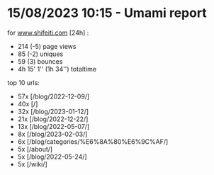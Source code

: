 # 15/08/2023 10:15 - Umami report
for www.shifeiti.com [24h] :

 - 214 (-5) page views
 - 85 (-2) uniques
 - 59 (3) bounces
 - 4h 15' 1'' (1h 34'') totaltime


top 10 urls:
 - 57x [/blog/2022-12-09/]
 - 40x [/]
 - 32x [/blog/2023-01-12/]
 - 21x [/blog/2022-12-22/]
 - 13x [/blog/2022-05-07/]
 - 8x [/blog/2023-02-03/]
 - 6x [/blog/categories/%E6%8A%80%E6%9C%AF/]
 - 5x [/about/]
 - 5x [/blog/2022-05-24/]
 - 5x [/wiki/]


